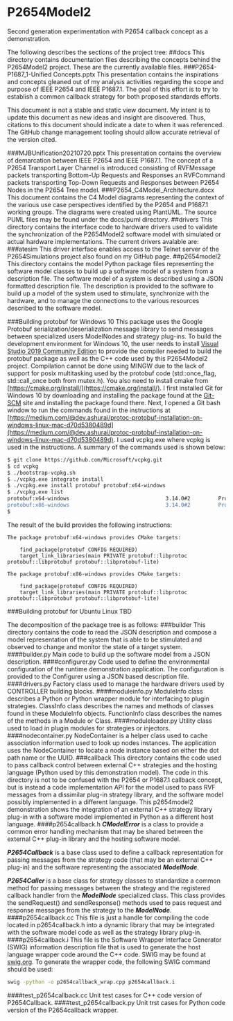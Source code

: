 # P2654Model2
Second generation experimentation with P2654 callback concept as a demonstration.

The following describes the sections of the project tree:
##docs
This directory contains documentation files describing the concepts
behind the P2654Model2 project.  These are the currently available
files.
###P2654-P1687_1-Unified Concepts.pptx
This presentation contains the inspirations and concepts
gleaned out of my analysis activities regarding the
scope and purpose of IEEE P2654 and IEEE P1687.1.
The goal of this effort is to try to establish a
common callback strategy for both proposed standards
efforts.

This document is not a stable and static view document.
My intent is to update this document as new ideas
and insight are discovered.  Thus, citations to this
document should indicate a date to when it was referenced.
The GitHub change management tooling should allow
accurate retrieval of the version cited.

###MJBUnification20210720.pptx
This presentation contains the overview of demarcation between IEEE P2654 and IEEE P1687.1.
The concept of a P2654 Transport Layer Channel is introduced consisting of
RVFMessage packets transporting Bottom-Up Requests and Responses an RVFCommand
packets transporting Top-Down Requests and Responses between P2654 Nodes in the P2654 Tree model.
###P2654_C4Model_Architecture.docx
This document contains the C4 Model diagrams representing the context
of the various use case perspectives identified by the P2654 and P1687.1 working groups.  The
diagrams were created using PlantUML.  The source PUML files
may be found under the docs/puml directory.
##drivers
This directory contains the interface code to hardware
drivers used to validate the synchronization of the P2654Model2
software model with simulated or actual hardware implementations.
The current drivers avalable are:
###atesim
This driver interface enables access to the Telnet server
of the P2654Simulations project also found on my GitHub page.
##p2654model2
This directory contains the model Python package files
representing the software model classes to build up a
software model of a system from a description file.
The software model of a system is described using a
JSON formatted description file.  The description is provided
to the software to build up a model of the system
used to stimulate, synchronize with the hardware, and
to manage the connections to the various resources
described to the software model.

###Building protobuf for Windows 10
This package uses the Google Protobuf serialization/deserialization
message library to send messages between specialized users
ModelNodes and strategy plug-ins.  To build the development
environment for Windows 10, the user needs to install
[Visual Studio 2019 Community Edition](https://visualstudio.microsoft.com/vs/community/)
to provide the
compiler needed to build the protobuf package as well
as the C++ code used by this P2654Model2 project.
Compilation cannot be done using MINGW due to the lack
of support for posix multitasking used by the protobuf code
(std::once_flag, std::call_once both from mutex.h).
You also need to install cmake from
[https://cmake.org/install/](https://cmake.org/install/).
I first installed Git for Windows 10 by downloading
and installing the package found at the
[Git-SCM](https://git-scm.com/download/win) site
and installing the package found there.  Next, I opened
a Git bash window to run the commands found in the
instructions at
[https://medium.com/@dev.ashurai/protoc-protobuf-installation-on-windows-linux-mac-d70d5380489d](https://medium.com/@dev.ashurai/protoc-protobuf-installation-on-windows-linux-mac-d70d5380489d).
I used vcpkg.exe where vcpkg is used in the instructions.
A summary of the commands used is shown below:
```bash
$ git clone https://github.com/Microsoft/vcpkg.git
$ cd vcpkg
$ ./bootstrap-vcpkg.sh
$ ./vcpkg.exe integrate install
$ ./vcpkg.exe install protobuf protobuf:x64-windows
$ ./vcpkg.exe list
protobuf:x64-windows                               3.14.0#2         Protocol Buffers - Google's data interchange format
protobuf:x86-windows                               3.14.0#2         Protocol Buffers - Google's data interchange format
$ 
```
The result of the build provides the following instructions:
```text
The package protobuf:x64-windows provides CMake targets:

    find_package(protobuf CONFIG REQUIRED)
    target_link_libraries(main PRIVATE protobuf::libprotoc protobuf::libprotobuf protobuf::libprotobuf-lite)

The package protobuf:x86-windows provides CMake targets:

    find_package(protobuf CONFIG REQUIRED)
    target_link_libraries(main PRIVATE protobuf::libprotoc protobuf::libprotobuf protobuf::libprotobuf-lite)
```
###Building protobuf for Ubuntu Linux
TBD

The decomposition of the package tree is as follows:
###builder
This directory contains the code to read the JSON description
and compose a model representation of the system that is
able to be stimulated and observed to change and monitor the
state of a target system.
####builder.py
Main code to build up the software model from a JSON description.
####configurer.py
Code used to define the environmental configuration of the
runtime demonstration application.  The configuration is provided
to the Configurer using a JSON based description file.
####drivers.py
Factory class used to manage the hardware drivers used by CONTROLLER
building blocks.
####moduleinfo.py
ModuleInfo class describes a Python or Python wrapper
module for interfacing to plugin strategies.
ClassInfo class describes the names and methods
of classes found in these ModuleInfo objects.
FunctionInfo class describes the names of the
methods in a Module or Class.
####moduleloader.py
Utility class used to load in plugin modules for strategies or injectors.
####nodecontainer.py
NodeContainer is a helper class used to cache
association information used to look up nodes
instances.
The application uses the NodeContainer to locate
a node instance based on either the dot path
name or the UUID.
###callback
This directory contains the code used to pass callback
control between external C++ strategies and the
hosting language (Python used by this demonstration model).
The code in this directory is not to be confused
with the P2654 or P1687.1 callback concept, but is
instead a code implementation API for the model
used to pass RVF messages from a dissimilar plug-in
strategy library, and the software model possibly
implemented in a different language.  This p2654model2
demonstration shows the integration of an external C++
strategy library plug-in with a software model
implemented in Python as a different host language.
####p2654callback.h
***CModelError*** is a class to provide a common error
handling mechanism that may be shared between the
external C++ plug-in library and the hosting software
model.

***P2654Callback*** is a base class used to define
a callback representation for passing messages from
the strategy code (that may be an external C++ plug-in)
and the software representing the associated ***ModelNode***.

***P2654Caller*** is a base class for strategy
classes to standardize a common method for passing
messages between the strategy and the registered
callback handler from the ***ModelNode*** specialized
class.  This class provides the sendRequest() and
sendResponse() methods used to pass request and response messages
from the strategy to the ***ModelNode***.
####p2654callback.cc
This file is just a handle for compiling the code
located in p2654callback.h into a dynamic library
that may be integrated with the software model code
as well as the strategy library plug-in.
####p2654callback.i
This file is the Software Wrapper Interface Generator
(SWIG) information description file
that is used to generate the host language wrapper code
around the C++ code.  SWIG may be found at
[swig.org](http://swig.org/). To generate the wrapper code,
the following SWIG command should be used:
```bash
swig -python -o p2654callback_wrap.cpp p2654callback.i
```
####test_p2654callback.cc
Unit test cases for C++ code version of P2654Callback.
####test_p2654callback.py
Unit trst cases for Python code version of the P2654callback wrapper.
